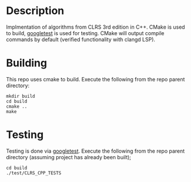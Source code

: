 # Description
Implmentation of algorithms from CLRS 3rd edition in C++. CMake is used to build, [googletest](https://github.com/google/googletest) is used for testing.
CMake will output compile commands by default (verified functionality with clangd LSP).

# Building
This repo uses cmake to build. Execute the following from the repo parent directory:

```
mkdir build
cd build
cmake ..
make
```

# Testing
Testing is done via [googletest](https://github.com/google/googletest). Execute the following from the repo parent directory (assuming project has already been built);

```
cd build
./test/CLRS_CPP_TESTS
```
